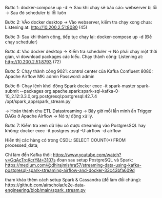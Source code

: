 Bước 1: docker-compose up -d
-> Sau khi chạy sẽ báo cáo: webserver bị lỗi -> Sau đó scheduler bị lỗi luôn

Bước 2: VÀo docker desktop -> Vào webserver, kiểm tra chạy xong chưa: Listening at: http://10.200.2.51:8080 (45)

Bước 3: Sau khi thành công, tiếp tục chạy lại: docker-compose up -d (Để chạy scheduler)

Bước 4: Vào docker desktop -> Kiểm tra scheduler -> Nó phải chạy một thời gian, vì download packages các kiểu.
Chạy thành công: Listening at: http://10.200.2.51:8793 (72)

Bước 5: Chạy thành công
9021: control center của Kafka Confluent
8080: Apache Airflow 
MK: admin
Password: admin

Bước 6: Chạy lệnh khởi động Spark
docker exec -it spark-master spark-submit  --packages org.apache.spark:spark-sql-kafka-0-10_2.12:3.3.0,org.postgresql:postgresql:42.7.4  /opt/spark_app/spark_stream.py

-> Hoàn thành chu ETL Datastreaming -> Bây giờ mỗi lần mình ấn Trigger DAGs ở Apache Airflow -> Nó tự động xử lý.

Bước 7: Kiểm tra xem dữ liệu có được streaming vào PostgresSQL hay không:
docker exec -it postgres psql -U airflow -d airflow

Hiển thị các hàng có trong CSDL:
SELECT COUNT(*) FROM processed_data;


Chỉ làm đến Kafka thôi: https://www.youtube.com/watch?v=GqAcTrqKcrY&t=3107s
đoạn sau setup PostgreSQL và Spark: https://medium.com/@dhirajmishra57/streaming-data-using-kafka-postgresql-spark-streaming-airflow-and-docker-33c43bfa609d

tham khảo thêm cách setup Spark & Cassandra (để làm đối chứng): https://github.com/airscholar/e2e-data-engineering/blob/main/spark_stream.py


